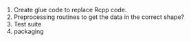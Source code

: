 1. Create glue code to replace Rcpp code.
2. Preprocessing routines to get the data in the correct shape?
3. Test suite
4. packaging